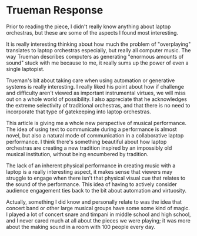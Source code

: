 # Trueman Response

Prior to reading the piece, I didn't really know anything about laptop orchestras, but these are some of the aspects I found most interesting.

It is really interesting thinking about how much the problem of "overplaying" translates to laptop orchestras especially, but really all computer music. The way Trueman describes computers as generating "enormous amounts of sound" stuck with me because to me, it really sums up the power of even a single laptopist.

Trueman's bit about taking care when using automation or generative systems is really interesting. I really liked his point about how if challenge and difficulty aren't viewed as important instrumental virtues, we will miss out on a whole world of possibility. I also appreciate that he acknowledges the extreme selectivity of traditional orchestras, and that there is no need to incorporate that type of gatekeeping into laptop orchestras.

This article is giving me a whole new perspective of musical performance. The idea of using text to communicate during a performance is almost novel, but also a natural mode of communication in a collaborative laptop performance. I think there's something beautiful about how laptop orchestras are creating a new tradition inspired by an impossibly old musical institution, without being encumbered by tradition.

The lack of an inherent physical performance in creating music with a laptop is a really interesting aspect, it makes sense that viewers may struggle to engage when there isn't that physical visual cue that relates to the sound of the performance. This idea of having to actively consider audience engagement ties back to the bit about automation and virtuosity.

Actually, something I did know and personally relate to was the idea that concert band or other large musical groups have some some kind of magic. I played a lot of concert snare and timpani in middle school and high school, and I never cared much at all about the pieces we were playing; it was more about the making sound in a room with 100 people every day.
